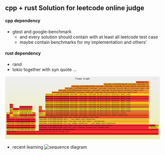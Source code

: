 ## cpp + rust Solution for leetcode online judge

#### cpp dependency

- gtest and google-benchmark
  - and every solution should contain with at least all leetcode test case
  - maybe contain benchmarks for my implementation and others'

#### rust dependency

- rand
- tokio together with syn quote ...

![img](./flamegraph.svg)

- recent learning
![sequence diagram](http://www.plantuml.com/plantuml/proxy?cache=no&src=https://raw.githubusercontent.com/ioperations/leetcode/refs/heads/master/LEARN.iuml)

